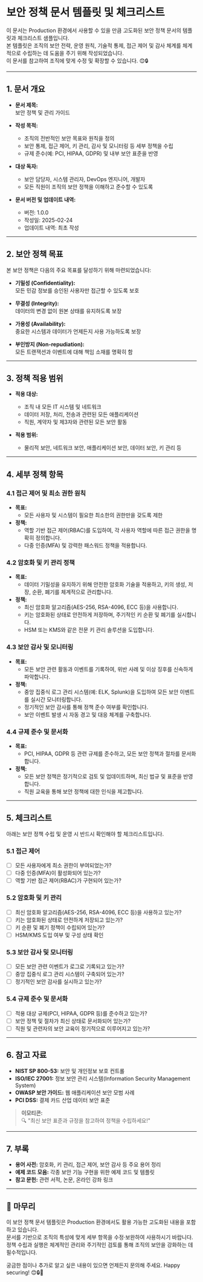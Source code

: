 # 보안 정책 문서 템플릿 및 체크리스트

이 문서는 Production 환경에서 사용할 수 있을 만큼 고도화된 보안 정책 문서의 템플릿과 체크리스트 샘플입니다.  
본 템플릿은 조직의 보안 전략, 운영 원칙, 기술적 통제, 접근 제어 및 감사 체계를 체계적으로 수립하는 데 도움을 주기 위해 작성되었습니다.  
이 문서를 참고하여 조직에 맞게 수정 및 확장할 수 있습니다. 😊🔒

---

## 1. 문서 개요

- **문서 제목:**  
  보안 정책 및 관리 가이드

- **작성 목적:**  
  - 조직의 전반적인 보안 목표와 원칙을 정의
  - 보안 통제, 접근 제어, 키 관리, 감사 및 모니터링 등 세부 정책을 수립
  - 규제 준수(예: PCI, HIPAA, GDPR) 및 내부 보안 표준을 반영

- **대상 독자:**  
  - 보안 담당자, 시스템 관리자, DevOps 엔지니어, 개발자  
  - 모든 직원이 조직의 보안 정책을 이해하고 준수할 수 있도록

- **문서 버전 및 업데이트 내역:**  
  - 버전: 1.0.0  
  - 작성일: 2025-02-24  
  - 업데이트 내역: 최초 작성

---

## 2. 보안 정책 목표

본 보안 정책은 다음의 주요 목표를 달성하기 위해 마련되었습니다:

- **기밀성 (Confidentiality):**  
  모든 민감 정보를 승인된 사용자만 접근할 수 있도록 보호

- **무결성 (Integrity):**  
  데이터의 변경 없이 원본 상태를 유지하도록 보장

- **가용성 (Availability):**  
  중요한 시스템과 데이터가 언제든지 사용 가능하도록 보장

- **부인방지 (Non-repudiation):**  
  모든 트랜잭션과 이벤트에 대해 책임 소재를 명확히 함

---

## 3. 정책 적용 범위

- **적용 대상:**  
  - 조직 내 모든 IT 시스템 및 네트워크  
  - 데이터 저장, 처리, 전송과 관련된 모든 애플리케이션  
  - 직원, 계약자 및 제3자와 관련된 모든 보안 활동

- **적용 범위:**  
  - 물리적 보안, 네트워크 보안, 애플리케이션 보안, 데이터 보안, 키 관리 등

---

## 4. 세부 정책 항목

### 4.1 접근 제어 및 최소 권한 원칙

- **목표:**  
  - 모든 사용자 및 시스템이 필요한 최소한의 권한만을 갖도록 제한
- **정책:**  
  - 역할 기반 접근 제어(RBAC)를 도입하여, 각 사용자 역할에 따른 접근 권한을 명확히 정의합니다.
  - 다중 인증(MFA) 및 강력한 패스워드 정책을 적용합니다.

### 4.2 암호화 및 키 관리 정책

- **목표:**  
  - 데이터 기밀성을 유지하기 위해 안전한 암호화 기술을 적용하고, 키의 생성, 저장, 순환, 폐기를 체계적으로 관리합니다.
- **정책:**  
  - 최신 암호화 알고리즘(AES-256, RSA-4096, ECC 등)을 사용합니다.
  - 키는 암호화된 상태로 안전하게 저장하며, 주기적인 키 순환 및 폐기를 실시합니다.
  - HSM 또는 KMS와 같은 전문 키 관리 솔루션을 도입합니다.

### 4.3 보안 감사 및 모니터링

- **목표:**  
  - 모든 보안 관련 활동과 이벤트를 기록하여, 위반 사례 및 이상 징후를 신속하게 파악합니다.
- **정책:**  
  - 중앙 집중식 로그 관리 시스템(예: ELK, Splunk)을 도입하여 모든 보안 이벤트를 실시간 모니터링합니다.
  - 정기적인 보안 감사를 통해 정책 준수 여부를 확인합니다.
  - 보안 이벤트 발생 시 자동 경고 및 대응 체계를 구축합니다.

### 4.4 규제 준수 및 문서화

- **목표:**  
  - PCI, HIPAA, GDPR 등 관련 규제를 준수하고, 모든 보안 정책과 절차를 문서화합니다.
- **정책:**  
  - 모든 보안 정책은 정기적으로 검토 및 업데이트하며, 최신 법규 및 표준을 반영합니다.
  - 직원 교육을 통해 보안 정책에 대한 인식을 제고합니다.

---

## 5. 체크리스트

아래는 보안 정책 수립 및 운영 시 반드시 확인해야 할 체크리스트입니다.

### 5.1 접근 제어
- [ ] 모든 사용자에게 최소 권한이 부여되었는가?
- [ ] 다중 인증(MFA)이 활성화되어 있는가?
- [ ] 역할 기반 접근 제어(RBAC)가 구현되어 있는가?

### 5.2 암호화 및 키 관리
- [ ] 최신 암호화 알고리즘(AES-256, RSA-4096, ECC 등)을 사용하고 있는가?
- [ ] 키는 암호화된 상태로 안전하게 저장되고 있는가?
- [ ] 키 순환 및 폐기 정책이 수립되어 있는가?
- [ ] HSM/KMS 도입 여부 및 구성 상태 확인

### 5.3 보안 감사 및 모니터링
- [ ] 모든 보안 관련 이벤트가 로그로 기록되고 있는가?
- [ ] 중앙 집중식 로그 관리 시스템이 구축되어 있는가?
- [ ] 정기적인 보안 감사를 실시하고 있는가?

### 5.4 규제 준수 및 문서화
- [ ] 적용 대상 규제(PCI, HIPAA, GDPR 등)를 준수하고 있는가?
- [ ] 보안 정책 및 절차가 최신 상태로 문서화되어 있는가?
- [ ] 직원 및 관련자의 보안 교육이 정기적으로 이루어지고 있는가?

---

## 6. 참고 자료

- **NIST SP 800-53:** 보안 및 개인정보 보호 컨트롤  
- **ISO/IEC 27001:** 정보 보안 관리 시스템(Information Security Management System)  
- **OWASP 보안 가이드:** 웹 애플리케이션 보안 모범 사례  
- **PCI DSS:** 결제 카드 산업 데이터 보안 표준

> **이모티콘:**  
> 🔍 "최신 보안 표준과 규정을 참고하여 정책을 수립하세요!"

---

## 7. 부록

- **용어 사전:** 암호화, 키 관리, 접근 제어, 보안 감사 등 주요 용어 정리
- **예제 코드 모음:** 각종 보안 기능 구현을 위한 예제 코드 및 템플릿
- **참고 문헌:** 관련 서적, 논문, 온라인 강좌 링크

---

## 🎉 마무리

이 보안 정책 문서 템플릿은 Production 환경에서도 활용 가능한 고도화된 내용을 포함하고 있습니다.  
문서를 기반으로 조직의 특성에 맞게 세부 항목을 수정·보완하여 사용하시기 바랍니다.  
정책 수립과 실행은 체계적인 관리와 주기적인 검토를 통해 조직의 보안을 강화하는 데 필수적입니다.

궁금한 점이나 추가로 알고 싶은 내용이 있으면 언제든지 문의해 주세요. Happy securing! 😊🔒🚀
